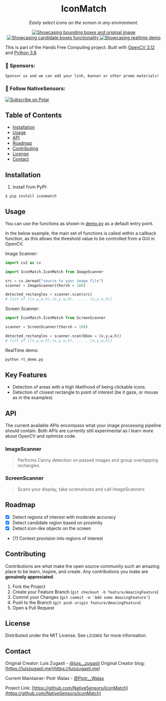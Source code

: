 <h1 align="center">
	IconMatch
</h1>

<p align="center">
	<i>Easily select icons on the screen in any environment.</i>
</p>

<p align="center">
  <a href="">
    <img src="https://raw.githubusercontent.com/luiszugasti/IconMatch/main/images/screenshot.png" alt="Showcasing bounding boxes and original image"/>
  </a>
  <a href="">
    <img src="https://raw.githubusercontent.com/luiszugasti/IconMatch/main/images/nearest_box.gif" alt="Showcasing candidate boxes functionality"/>
  </a>
  <a href="">
    <img src="https://github.com/NativeSensors/IconMatch/assets/40773550/ebc5aa2e-50b3-464a-a033-7c54b7615eeb" alt="Showcasing realtime demo"/>
  </a>
</p>


This is part of the Hands Free Computing project. Built with [OpenCV 3.12](https://opencv.org) and [Python 3.8](https://python.org).

### 💜 Sponsors: 

```
Sponsor us and we can add your link, banner or other promo materials!
```
<!-- POLAR type=ads id=eizdelwu subscription_benefit_id=bb272b6d-f698-44e3-a417-36a6fa203bbe width=240 height=100 -->


<!-- POLAR-END id=eizdelwu -->

### 💜 Follow NativeSensors: 

<a href="https://polar.sh/NativeSensors"><picture><source media="(prefers-color-scheme: dark)" srcset="https://polar.sh/embed/subscribe.svg?org=NativeSensors&label=Subscribe&darkmode"><img alt="Subscribe on Polar" src="https://polar.sh/embed/subscribe.svg?org=NativeSensors&label=Subscribe"></picture></a>

## Table of Contents


  - [Installation](#installation)
  - [Usage](#usage)
  - [API](#api)
  - [Roadmap](#roadmap)
  - [Contributing](#contributing)
  - [License](#license)
  - [Contact](#contact)


## Installation 

1. Install from PyPI:
```
$ pip install iconmatch
```

## Usage

You can use the functions as shown in [demo.py](https://github.com/luiszugasti/IconMatch/blob/main/icondetection/demo/demo.py) as a default entry point.

In the below example, the main set of functions is called within a callback function, as this allows the threshold value
to be controlled from a GUI in OpenCV.

Image Scanner:

```python
import cv2 as cv

import IconMatch.IconMatch from ImageScanner

src = cv.imread("source to your image file")
scanner = ImageScanner(thersh = 100)

detected_rectangles = scanner.scan(src)
# list of [(x,y,w,h),(x,y,w,h), ... , (x,y,w,h)]

```

Screen Scanner:

```python
import IconMatch.IconMatch from ScreenScanner

scanner = ScreenScanner(thersh = 100)

detected_rectangles = scanner.scan(bbox = (x,y,w,h))
# list of [(x,y,w,h),(x,y,w,h), ... , (x,y,w,h)]

```

RealTime demo:
```bash
python rt_demo.py
```

## Key Features

- Detection of areas with a high likelihood of being clickable icons.
- Detection of closest rectangle to point of interest (be it gaze, or mouse as in the examples)

## API

The current available APIs encompass what your image processing pipeline should contain. Both APIs are 
currently still experimental as I learn more about OpenCV and optimize code.

### ImageScanner
> Performs Canny detection on passed images and group overlapping rectangles 

### ScreenScanner
> Scans your display, take screnshoots and call ImageScanners

## Roadmap

- [x] Detect regions of interest with moderate accuracy
- [x] Detect candidate region based on proximity
- [x] Detect icon-like objects on the screen
- [?] Context provision into regions of interest


## Contributing

Contributions are what make the open source community such an amazing place to be learn, inspire, and create. Any contributions you make are **genuinely appreciated**.

1. Fork the Project
2. Create your Feature Branch (`git checkout -b feature/AmazingFeature`)
3. Commit your Changes (`git commit -m 'Add some AmazingFeature'`)
4. Push to the Branch (`git push origin feature/AmazingFeature`)
5. Open a Pull Request

## License

Distributed under the MIT License. See `LICENSE` for more information.

## Contact

Original Creator: Luis Zugasti - [@luis\_\_zugasti](https://twitter.com/luis__zugasti)
Original Creator blog: [https://luiszugasti.me](https://luiszugasti.me)

Current Maintainer: Piotr Walas - [@Piotr\_\_Walas](https://twitter.com/PW4ltz)

Project Link: [https://github.com/NativeSensors/IconMatch](https://github.com/NativeSensors/IconMatch)
